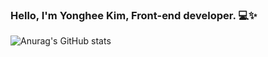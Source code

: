 ### Hello, I'm Yonghee Kim, Front-end developer. 💻✨

![Anurag's GitHub stats](https://github-readme-stats.vercel.app/api?username=yonghk423&show_icons=true&theme=algolia)
